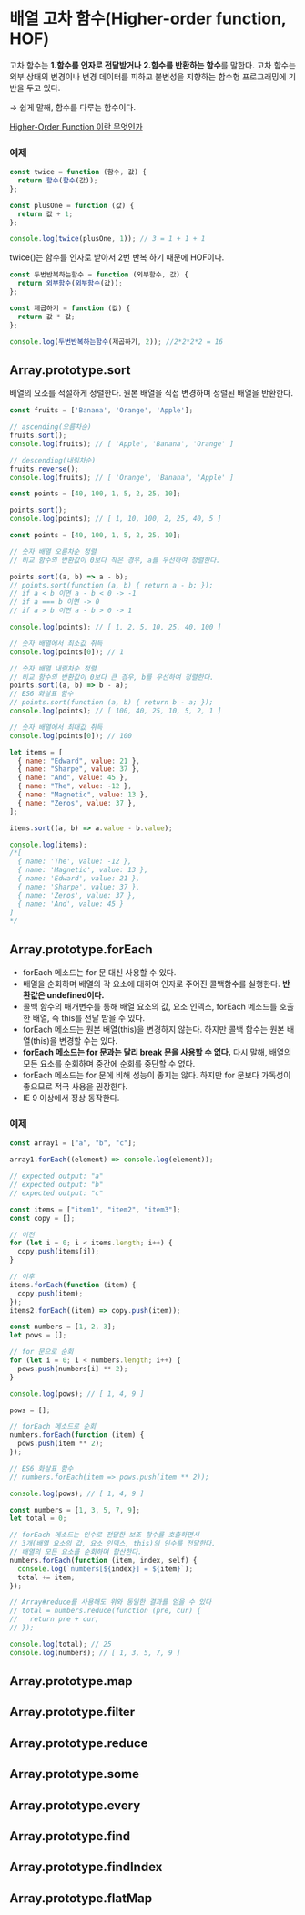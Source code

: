 # 배열 고차 함수(Higher-order function, HOF)

고차 함수는 **1.함수를 인자로 전달받거나** **2.함수를 반환하는 함수**를 말한다.
고차 함수는 외부 상태의 변경이나 변경 데이터를 피하고 불변성을 지향하는 함수형 프로그래밍에 기반을 두고 있다.

→ 쉽게 말해, 함수를 다루는 함수이다.

[Higher-Order Function 이란 무엇인가](https://medium.com/@la.place/higher-order-function-%EC%9D%B4%EB%9E%80-%EB%AC%B4%EC%97%87%EC%9D%B8%EA%B0%80-1c61e0bea79)

### 예제

```JavaScript
const twice = function (함수, 값) {
  return 함수(함수(값));
};

const plusOne = function (값) {
  return 값 + 1;
};

console.log(twice(plusOne, 1)); // 3 = 1 + 1 + 1
```

twice()는 함수를 인자로 받아서 2번 반복 하기 때문에 HOF이다.

```JavaScript
const 두번반복하는함수 = function (외부함수, 값) {
  return 외부함수(외부함수(값));
};

const 제곱하기 = function (값) {
  return 값 * 값;
};

console.log(두번반복하는함수(제곱하기, 2)); //2*2*2*2 = 16
```

## Array.prototype.sort

배열의 요소를 적절하게 정렬한다. 원본 배열을 직접 변경하며 정렬된 배열을 반환한다.

```JavaScript
const fruits = ['Banana', 'Orange', 'Apple'];

// ascending(오름차순)
fruits.sort();
console.log(fruits); // [ 'Apple', 'Banana', 'Orange' ]

// descending(내림차순)
fruits.reverse();
console.log(fruits); // [ 'Orange', 'Banana', 'Apple' ]
```

```jsx
const points = [40, 100, 1, 5, 2, 25, 10];

points.sort();
console.log(points); // [ 1, 10, 100, 2, 25, 40, 5 ]

const points = [40, 100, 1, 5, 2, 25, 10];

// 숫자 배열 오름차순 정렬
// 비교 함수의 반환값이 0보다 작은 경우, a를 우선하여 정렬한다.

points.sort((a, b) => a - b);
// points.sort(function (a, b) { return a - b; });
// if a < b 이면 a - b < 0 -> -1
// if a === b 이면 -> 0
// if a > b 이면 a - b > 0 -> 1

console.log(points); // [ 1, 2, 5, 10, 25, 40, 100 ]

// 숫자 배열에서 최소값 취득
console.log(points[0]); // 1

// 숫자 배열 내림차순 정렬
// 비교 함수의 반환값이 0보다 큰 경우, b를 우선하여 정렬한다.
points.sort((a, b) => b - a);
// ES6 화살표 함수
// points.sort(function (a, b) { return b - a; });
console.log(points); // [ 100, 40, 25, 10, 5, 2, 1 ]

// 숫자 배열에서 최대값 취득
console.log(points[0]); // 100
```

```jsx
let items = [
  { name: "Edward", value: 21 },
  { name: "Sharpe", value: 37 },
  { name: "And", value: 45 },
  { name: "The", value: -12 },
  { name: "Magnetic", value: 13 },
  { name: "Zeros", value: 37 },
];

items.sort((a, b) => a.value - b.value);

console.log(items);
/*[
  { name: 'The', value: -12 },
  { name: 'Magnetic', value: 13 },
  { name: 'Edward', value: 21 },
  { name: 'Sharpe', value: 37 },
  { name: 'Zeros', value: 37 },
  { name: 'And', value: 45 }
]
*/
```

## Array.prototype.forEach

- forEach 메소드는 for 문 대신 사용할 수 있다.
- 배열을 순회하며 배열의 각 요소에 대하여 인자로 주어진 콜백함수를 실행한다. **반환값은 undefined이다.**
- 콜백 함수의 매개변수를 통해 배열 요소의 값, 요소 인덱스, forEach 메소드를 호출한 배열, 즉 this를 전달 받을 수 있다.
- forEach 메소드는 원본 배열(this)을 변경하지 않는다. 하지만 콜백 함수는 원본 배열(this)을 변경할 수는 있다.
- **forEach 메소드는 for 문과는 달리 break 문을 사용할 수 없다.** 다시 말해, 배열의 모든 요소를 순회하며 중간에 순회를 중단할 수 없다.
- forEach 메소드는 for 문에 비해 성능이 좋지는 않다. 하지만 for 문보다 가독성이 좋으므로 적극 사용을 권장한다.
- IE 9 이상에서 정상 동작한다.

### 예제

```jsx
const array1 = ["a", "b", "c"];

array1.forEach((element) => console.log(element));

// expected output: "a"
// expected output: "b"
// expected output: "c"
```

```jsx
const items = ["item1", "item2", "item3"];
const copy = [];

// 이전
for (let i = 0; i < items.length; i++) {
  copy.push(items[i]);
}

// 이후
items.forEach(function (item) {
  copy.push(item);
});
items2.forEach((item) => copy.push(item));
```

```jsx
const numbers = [1, 2, 3];
let pows = [];

// for 문으로 순회
for (let i = 0; i < numbers.length; i++) {
  pows.push(numbers[i] ** 2);
}

console.log(pows); // [ 1, 4, 9 ]

pows = [];

// forEach 메소드로 순회
numbers.forEach(function (item) {
  pows.push(item ** 2);
});

// ES6 화살표 함수
// numbers.forEach(item => pows.push(item ** 2));

console.log(pows); // [ 1, 4, 9 ]
```

```jsx
const numbers = [1, 3, 5, 7, 9];
let total = 0;

// forEach 메소드는 인수로 전달한 보조 함수를 호출하면서
// 3개(배열 요소의 값, 요소 인덱스, this)의 인수를 전달한다.
// 배열의 모든 요소를 순회하며 합산한다.
numbers.forEach(function (item, index, self) {
  console.log(`numbers[${index}] = ${item}`);
  total += item;
});

// Array#reduce를 사용해도 위와 동일한 결과를 얻을 수 있다
// total = numbers.reduce(function (pre, cur) {
//   return pre + cur;
// });

console.log(total); // 25
console.log(numbers); // [ 1, 3, 5, 7, 9 ]
```

## Array.prototype.map

## Array.prototype.filter

## Array.prototype.reduce

## Array.prototype.some

## Array.prototype.every

## Array.prototype.find

## Array.prototype.findIndex

## Array.prototype.flatMap
